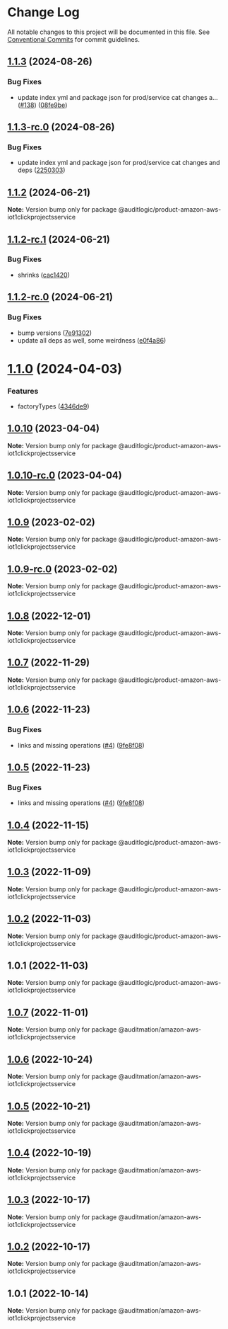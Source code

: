 # Change Log

All notable changes to this project will be documented in this file.
See [Conventional Commits](https://conventionalcommits.org) for commit guidelines.

## [1.1.3](https://github.com/auditlogic/product/compare/@auditlogic/product-amazon-aws-iot1clickprojectsservice@1.1.2...@auditlogic/product-amazon-aws-iot1clickprojectsservice@1.1.3) (2024-08-26)


### Bug Fixes

* update index yml and package json for prod/service cat changes a… ([#138](https://github.com/auditlogic/product/issues/138)) ([08fe9be](https://github.com/auditlogic/product/commit/08fe9beb1c8457462a19bc69caa02e6212d97e1a))





## [1.1.3-rc.0](https://github.com/auditlogic/product/compare/@auditlogic/product-amazon-aws-iot1clickprojectsservice@1.1.2...@auditlogic/product-amazon-aws-iot1clickprojectsservice@1.1.3-rc.0) (2024-08-26)


### Bug Fixes

* update index yml and package json for prod/service cat changes and deps ([2250303](https://github.com/auditlogic/product/commit/225030363a363608240135b7ebed386b28f01e4b))





## [1.1.2](https://github.com/auditlogic/product/compare/@auditlogic/product-amazon-aws-iot1clickprojectsservice@1.1.2-rc.1...@auditlogic/product-amazon-aws-iot1clickprojectsservice@1.1.2) (2024-06-21)

**Note:** Version bump only for package @auditlogic/product-amazon-aws-iot1clickprojectsservice





## [1.1.2-rc.1](https://github.com/auditlogic/product/compare/@auditlogic/product-amazon-aws-iot1clickprojectsservice@1.1.2-rc.0...@auditlogic/product-amazon-aws-iot1clickprojectsservice@1.1.2-rc.1) (2024-06-21)


### Bug Fixes

* shrinks ([cac1420](https://github.com/auditlogic/product/commit/cac14200fefcd8183ab69fe89a47bd3f70f563e9))





## [1.1.2-rc.0](https://github.com/auditlogic/product/compare/@auditlogic/product-amazon-aws-iot1clickprojectsservice@1.1.0...@auditlogic/product-amazon-aws-iot1clickprojectsservice@1.1.2-rc.0) (2024-06-21)


### Bug Fixes

* bump versions ([7e91302](https://github.com/auditlogic/product/commit/7e913023b8b312150ed7762c32fbbe616be71de5))
* update all deps as well, some weirdness ([e0f4a86](https://github.com/auditlogic/product/commit/e0f4a864714e2d3de6bbf3da014d5312fe53be2f))





# [1.1.0](https://github.com/auditlogic/product/compare/@auditlogic/product-amazon-aws-iot1clickprojectsservice@1.0.10...@auditlogic/product-amazon-aws-iot1clickprojectsservice@1.1.0) (2024-04-03)


### Features

* factoryTypes ([4346de9](https://github.com/auditlogic/product/commit/4346de92693aee892fccf725338ffc7b80ab182b))





## [1.0.10](https://github.com/auditlogic/product/compare/@auditlogic/product-amazon-aws-iot1clickprojectsservice@1.0.9...@auditlogic/product-amazon-aws-iot1clickprojectsservice@1.0.10) (2023-04-04)

**Note:** Version bump only for package @auditlogic/product-amazon-aws-iot1clickprojectsservice





## [1.0.10-rc.0](https://github.com/auditlogic/product/compare/@auditlogic/product-amazon-aws-iot1clickprojectsservice@1.0.9...@auditlogic/product-amazon-aws-iot1clickprojectsservice@1.0.10-rc.0) (2023-04-04)

**Note:** Version bump only for package @auditlogic/product-amazon-aws-iot1clickprojectsservice





## [1.0.9](https://github.com/auditlogic/product/compare/@auditlogic/product-amazon-aws-iot1clickprojectsservice@1.0.8...@auditlogic/product-amazon-aws-iot1clickprojectsservice@1.0.9) (2023-02-02)

**Note:** Version bump only for package @auditlogic/product-amazon-aws-iot1clickprojectsservice





## [1.0.9-rc.0](https://github.com/auditlogic/product/compare/@auditlogic/product-amazon-aws-iot1clickprojectsservice@1.0.8...@auditlogic/product-amazon-aws-iot1clickprojectsservice@1.0.9-rc.0) (2023-02-02)

**Note:** Version bump only for package @auditlogic/product-amazon-aws-iot1clickprojectsservice





## [1.0.8](https://github.com/auditlogic/product/compare/@auditlogic/product-amazon-aws-iot1clickprojectsservice@1.0.7...@auditlogic/product-amazon-aws-iot1clickprojectsservice@1.0.8) (2022-12-01)

**Note:** Version bump only for package @auditlogic/product-amazon-aws-iot1clickprojectsservice





## [1.0.7](https://github.com/auditlogic/product/compare/@auditlogic/product-amazon-aws-iot1clickprojectsservice@1.0.6...@auditlogic/product-amazon-aws-iot1clickprojectsservice@1.0.7) (2022-11-29)

**Note:** Version bump only for package @auditlogic/product-amazon-aws-iot1clickprojectsservice





## [1.0.6](https://github.com/auditlogic/product/compare/@auditlogic/product-amazon-aws-iot1clickprojectsservice@1.0.4...@auditlogic/product-amazon-aws-iot1clickprojectsservice@1.0.6) (2022-11-23)


### Bug Fixes

* links and missing operations ([#4](https://github.com/auditlogic/product/issues/4)) ([9fe8f08](https://github.com/auditlogic/product/commit/9fe8f08fe7c57fdb79f991ac35bd6ac2e7dcad38))





## [1.0.5](https://github.com/auditlogic/product/compare/@auditlogic/product-amazon-aws-iot1clickprojectsservice@1.0.4...@auditlogic/product-amazon-aws-iot1clickprojectsservice@1.0.5) (2022-11-23)


### Bug Fixes

* links and missing operations ([#4](https://github.com/auditlogic/product/issues/4)) ([9fe8f08](https://github.com/auditlogic/product/commit/9fe8f08fe7c57fdb79f991ac35bd6ac2e7dcad38))





## [1.0.4](https://github.com/auditlogic/product/compare/@auditlogic/product-amazon-aws-iot1clickprojectsservice@1.0.3...@auditlogic/product-amazon-aws-iot1clickprojectsservice@1.0.4) (2022-11-15)

**Note:** Version bump only for package @auditlogic/product-amazon-aws-iot1clickprojectsservice





## [1.0.3](https://github.com/auditlogic/product/compare/@auditlogic/product-amazon-aws-iot1clickprojectsservice@1.0.2...@auditlogic/product-amazon-aws-iot1clickprojectsservice@1.0.3) (2022-11-09)

**Note:** Version bump only for package @auditlogic/product-amazon-aws-iot1clickprojectsservice





## [1.0.2](https://github.com/auditlogic/product/compare/@auditlogic/product-amazon-aws-iot1clickprojectsservice@1.0.1...@auditlogic/product-amazon-aws-iot1clickprojectsservice@1.0.2) (2022-11-03)

**Note:** Version bump only for package @auditlogic/product-amazon-aws-iot1clickprojectsservice





## 1.0.1 (2022-11-03)

**Note:** Version bump only for package @auditlogic/product-amazon-aws-iot1clickprojectsservice





## [1.0.7](https://github.com/auditmation/store-content/compare/@auditmation/amazon-aws-iot1clickprojectsservice@1.0.6...@auditmation/amazon-aws-iot1clickprojectsservice@1.0.7) (2022-11-01)

**Note:** Version bump only for package @auditmation/amazon-aws-iot1clickprojectsservice





## [1.0.6](https://github.com/auditmation/store-content/compare/@auditmation/amazon-aws-iot1clickprojectsservice@1.0.5...@auditmation/amazon-aws-iot1clickprojectsservice@1.0.6) (2022-10-24)

**Note:** Version bump only for package @auditmation/amazon-aws-iot1clickprojectsservice





## [1.0.5](https://github.com/auditmation/store-content/compare/@auditmation/amazon-aws-iot1clickprojectsservice@1.0.4...@auditmation/amazon-aws-iot1clickprojectsservice@1.0.5) (2022-10-21)

**Note:** Version bump only for package @auditmation/amazon-aws-iot1clickprojectsservice





## [1.0.4](https://github.com/auditmation/store-content/compare/@auditmation/amazon-aws-iot1clickprojectsservice@1.0.3...@auditmation/amazon-aws-iot1clickprojectsservice@1.0.4) (2022-10-19)

**Note:** Version bump only for package @auditmation/amazon-aws-iot1clickprojectsservice





## [1.0.3](https://github.com/auditmation/store-content/compare/@auditmation/amazon-aws-iot1clickprojectsservice@1.0.2...@auditmation/amazon-aws-iot1clickprojectsservice@1.0.3) (2022-10-17)

**Note:** Version bump only for package @auditmation/amazon-aws-iot1clickprojectsservice





## [1.0.2](https://github.com/auditmation/store-content/compare/@auditmation/amazon-aws-iot1clickprojectsservice@1.0.1...@auditmation/amazon-aws-iot1clickprojectsservice@1.0.2) (2022-10-17)

**Note:** Version bump only for package @auditmation/amazon-aws-iot1clickprojectsservice





## 1.0.1 (2022-10-14)

**Note:** Version bump only for package @auditmation/amazon-aws-iot1clickprojectsservice
